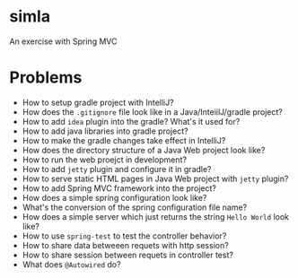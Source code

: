 # simla
An exercise with Spring MVC

# Problems

* How to setup gradle project with IntelliJ?
* How does the `.gitignore` file look like in a Java/InteiilJ/gradle project?
* How to add `idea` plugin into the gradle? What's it used for?
* How to add java libraries into gradle project?
* How to make the gradle changes take effect in IntelliJ?
* How does the directory structure of a Java Web project look like?
* How to run the web proejct in development?
* How to add `jetty` plugin and configure it in gradle?
* How to serve static HTML pages in Java Web project with `jetty` plugin?
* How to add Spring MVC framework into the project?
* How does a simple spring configuration look like?
* What's the conversion of the spring configuration file name?
* How does a simple server which just returns the string `Hello World` look like?
* How to use `spring-test` to test the controller behavior?
* How to share data betweeen requets with http session?
* How to share session between requets in controller test?
* What does `@Autowired` do?
